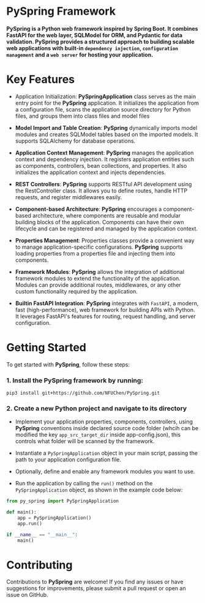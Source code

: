 # **PySpring** Framework

#### **PySpring** is a Python web framework inspired by Spring Boot. It combines FastAPI for the web layer, SQLModel for ORM, and Pydantic for data validation. PySpring provides a structured approach to building scalable web applications with built-in `dependency injection`, `configuration management`  and a `web server` for hosting your application.

# Key Features
- Application Initialization: **PySpringApplication** class serves as the main entry point for the **PySpring** application. It initializes the application from a configuration file, scans the application source directory for Python files, and groups them into class files and model files

- **Model Import and Table Creation**: **PySpring** dynamically imports model modules and creates SQLModel tables based on the imported models. It supports SQLAlchemy for database operations.

- **Application Context Management**: **PySpring** manages the application context and dependency injection. It registers application entities such as components, controllers, bean collections, and properties. It also initializes the application context and injects dependencies.

- **REST Controllers**: **PySpring** supports RESTful API development using the RestController class. It allows you to define routes, handle HTTP requests, and register middlewares easily.

- **Component-based Architecture**: **PySpring** encourages a component-based architecture, where components are reusable and modular building blocks of the application. Components can have their own lifecycle and can be registered and managed by the application context.

- **Properties Management**: Properties classes provide a convenient way to manage application-specific configurations. **PySpring** supports loading properties from a properties file and injecting them into components.

- **Framework Modules**: **PySpring** allows the integration of additional framework modules to extend the functionality of the application. Modules can provide additional routes, middlewares, or any other custom functionality required by the application.

- **Builtin FastAPI Integration**: **PySpring** integrates with `FastAPI`, a modern, fast (high-performance), web framework for building APIs with Python. It leverages FastAPI's features for routing, request handling, and server configuration.

# Getting Started
To get started with **PySpring**, follow these steps:

### 1. Install the **PySpring** framework by running:

`pip3 install git+https://github.com/NFUChen/PySpring.git`


### 2. Create a new Python project and navigate to its directory

-  Implement your application properties, components, controllers, using **PySpring** conventions inside declared source code folder (whcih can be modified the key `app_src_target_dir` inside app-config.json), this controls what folder will be scanned by the framework.

- Instantiate a `PySpringApplication` object in your main script, passing the path to your application configuration file.

- Optionally, define and enable any framework modules you want to use.

- Run the application by calling the `run()` method on the `PySpringApplication` object, as shown in the example code below:

```python
from py_spring import PySpringApplication

def main():
    app = PySpringApplication()
    app.run()

if __name__ == "__main__":
    main()
```

# Contributing

Contributions to **PySpring** are welcome! If you find any issues or have suggestions for improvements, please submit a pull request or open an issue on GitHub.